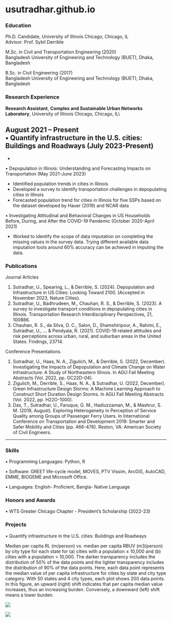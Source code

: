 # usutradhar.github.io



### Education
Ph.D. Candidate, University of Illinois Chicago, Chicago, IL \
Advisor: Prof. Sybil Derrible

M.Sc. in Civil and Transportation Engineering (2020) \
Bangladesh University of Engineering and Technology (BUET), Dhaka, Bangladesh


B.Sc. in Civil Engineering (2017) \
Bangladesh University of Engineering and Technology (BUET), Dhaka, Bangladesh 


### Research Experience
**Research Assistant**, **Complex and Sustainable Urban Networks Laboratory**, University of Illinois Chicago, Chicago, IL\

August 2021 – Present\
•	Quantify infrastructure in the U.S. cities: Buildings and Roadways (July 2023-Present)
- 
- 

•	Depopulation in Illinois: Understanding and Forecasting Impacts on Transportation (May 2021-June 2023)
- Identified population trends in cities in Illinois
- Developed a survey to identify transportation challenges in depopulating cities in Illinois
- Forecasted population trend for cities in Illinois for five SSPs based on the dataset developed by Hauer (2019) and NCAR data 

•	Investigating Attitudinal and Behavioral Changes in US Households Before, During, and After the COVID-19 Pandemic (October 2020-April 2021) 
- Worked to identify the scope of data imputation on completing the missing values in the survey data. Trying different available data imputation tools around 60% accuracy can be achieved in imputing the data.

### Publications
Journal Articles
1.	Sutradhar, U., Spearing, L., & Derrible, S. (2024). Depopulation and Infrastructure in US Cities: Looking Toward 2100. (Accepted in November 2023, Nature Cities).
2.	Sutradhar, U., Badhrudeen, M., Chauhan, R. S., & Derrible, S. (2023). A survey to investigate transport conditions in depopulating cities in Illinois. Transportation Research Interdisciplinary Perspectives, 21, 100886.
3.	Chauhan, R. S., da Silva, D. C., Salon, D., Shamshiripour, A., Rahimi, E., Sutradhar, U., ... & Pendyala, R. (2021). COVID-19 related attitudes and risk perceptions across urban, rural, and suburban areas in the United States. Findings, 23714.

Conference Presentations
1.	Sutradhar, U., Haas, N. A., Zigulich, M., & Derrible, S. (2022, December). Investigating the Impacts of Depopulation and Climate Change on Water Infrastructure: A Study of Northeastern Illinois. In AGU Fall Meeting Abstracts (Vol. 2022, pp. GC22D-04).
2.	Zigulich, M., Derrible, S., Haas, N. A., & Sutradhar, U. (2022, December). Green Infrastructure Design Storms: A Machine Learning Approach to Construct Short Duration Design Storms. In AGU Fall Meeting Abstracts (Vol. 2022, pp. H22O-1000).
3.	Das, T., Sutradhar, U., Faruque, G. M., Hadiuzzaman, M., & Mashrur, S. M. (2019, August). Exploring Heterogeneity in Perception of Service Quality among Groups of Passenger Ferry Users. In International Conference on Transportation and Development 2019: Smarter and Safer Mobility and Cities (pp. 466-476). Reston, VA: American Society of Civil Engineers.

________________________________________
### Skills
•	Programming Languages: Python, R

•	Software: GREET life-cycle model, MOVES, PTV Vissim, ArcGIS, AutoCAD, EMME, BIOGEME and Microsoft Office.

•	Languages: English- Proficient, Bangla- Native Language

### Honors and Awards
•	WTS Greater Chicago Chapter - President’s Scholarship (2022-23)

### Projects 
•	Quantify infrastructure in the U.S. cities: Buildings and Roadways

Median per capita RL (m/person) vs. median per capita RBUV (m3/person) by city type for each state for (a) cities with a population ≤ 10,000 and (b) cities with a population > 10,000. The darker transparency includes the distribution of 50% of the data points and the lighter transparency includes the distribution of 90% of the data points. Here, each data point represents the median value of per capita infrastructure for cities by state and city type category. With 50 states and 4 city types, each plot shows 200 data points. In this figure, an upward (right) shift indicates that per capita median value increases, thus an increasing burden. Conversely, a downward (left) shift means a lower burden. 

![](https://github.com/usutradhar/quantify-infrastructure/blob/main/below_10000.gif)

![](https://github.com/usutradhar/quantify-infrastructure/blob/main/above_10000.gif)
